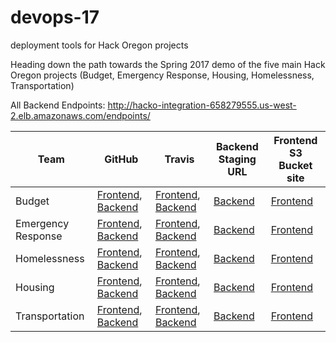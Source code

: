 # devops-17
deployment tools for Hack Oregon projects

Heading down the path towards the Spring 2017 demo of the five main Hack Oregon projects (Budget, Emergency Response, Housing, Homelessness, Transportation)

All Backend Endpoints: http://hacko-integration-658279555.us-west-2.elb.amazonaws.com/endpoints/

Team | GitHub | Travis | Backend Staging URL | Frontend S3 Bucket site
---- | ------ | ------ | ----------------- | -------------------
Budget | [Frontend](https://github.com/hackoregon/team-budget-frontend), [Backend](https://github.com/hackoregon/team-budget) | [Frontend](https://travis-ci.org/hackoregon/team-budget-frontend), [Backend](https://travis-ci.org/hackoregon/team-budget) | [Backend](http://hacko-integration-658279555.us-west-2.elb.amazonaws.com/budget) | [Frontend](http://budget.civicpdx.org)
Emergency Response | [Frontend](https://github.com/hackoregon/emergency-response-frontend), [Backend](https://github.com/hackoregon/emergency-response-backend) | [Frontend](https://travis-ci.org/hackoregon/emergency-response-frontend), [Backend](https://travis-ci.org/hackoregon/emergency-response-backend) | [Backend](http://hacko-integration-658279555.us-west-2.elb.amazonaws.com/emergency/) | [Frontend](http://emergency-response.civicpdx.org)
Homelessness | [Frontend](https://github.com/hackoregon/teamHomelessness-frontend), [Backend](https://github.com/hackoregon/teamHomelessness) | [Frontend](https://travis-ci.org/hackoregon/teamHomelessness-frontend), [Backend](https://travis-ci.org/hackoregon/teamHomelessness) | [Backend](http://hacko-integration-658279555.us-west-2.elb.amazonaws.com/homeless/)| [Frontend](http://homelessness.civicpdx.org)
Housing | [Frontend](https://github.com/hackoregon/housing-frontend), [Backend](https://github.com/hackoregon/housing-backend) | [Frontend](https://travis-ci.org/hackoregon/housing-frontend), [Backend](https://travis-ci.org/hackoregon/housing-backend) | [Backend](http://hacko-integration-658279555.us-west-2.elb.amazonaws.com/housing/)| [Frontend](http://housing.civicpdx.org)
Transportation | [Frontend](https://github.com/hackoregon/transportation-frontend), [Backend](https://github.com/hackoregon/transportation-backend) | [Frontend](https://travis-ci.org/hackoregon/transportation-frontend), [Backend](https://travis-ci.org/hackoregon/transportation-backend) | [Backend](http://hacko-integration-658279555.us-west-2.elb.amazonaws.com/transport/) | [Frontend](http://transportation.civicpdx.org)

